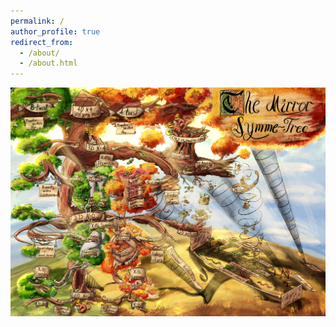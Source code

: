 ```yaml
---
permalink: /
author_profile: true
redirect_from: 
  - /about/
  - /about.html
---
```

![MirrorSymmetry](/images/MirrorSymmeTree.jpg)
